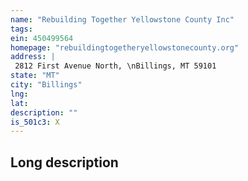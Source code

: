 ```yaml
---
name: "Rebuilding Together Yellowstone County Inc"
tags:
ein: 450499564
homepage: "rebuildingtogetheryellowstonecounty.org"
address: |
 2812 First Avenue North, \nBillings, MT 59101
state: "MT"
city: "Billings"
lng: 
lat: 
description: ""
is_501c3: X
---
```


## Long description


